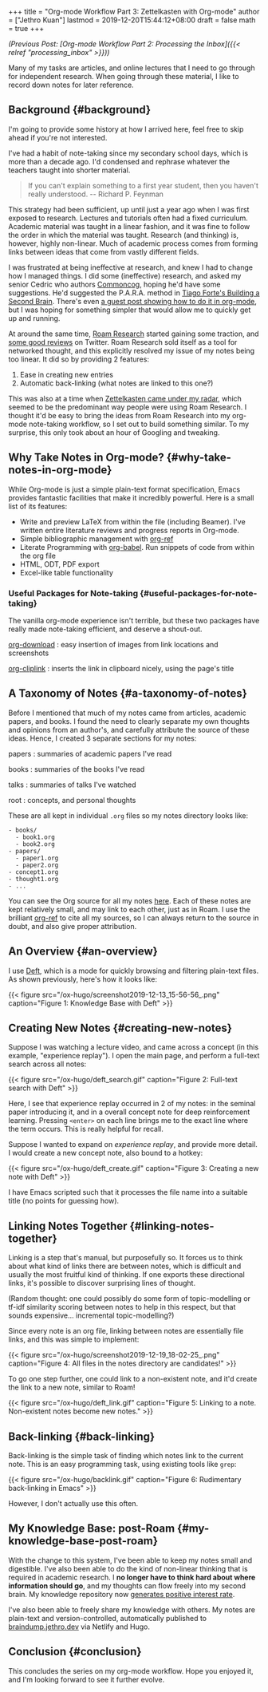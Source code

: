 +++
title = "Org-mode Workflow Part 3: Zettelkasten with Org-mode"
author = ["Jethro Kuan"]
lastmod = 2019-12-20T15:44:12+08:00
draft = false
math = true
+++

_(Previous Post: [Org-mode Workflow Part 2: Processing the Inbox]({{< relref "processing_inbox" >}}))_

Many of my tasks are articles, and online lectures that I need to go
through for independent research. When going through these material, I
like to record down notes for later reference.


## Background {#background}

I'm going to provide some history at how I arrived here, feel free to
skip ahead if you're not interested.

I've had a habit of note-taking since my secondary school days, which
is more than a decade ago. I'd condensed and rephrase whatever the
teachers taught into shorter material.

> If you can't explain something to a first year student, then you
> haven't really understood. -- Richard P. Feynman

This strategy had been sufficient, up until just a year ago when I was
first exposed to research. Lectures and tutorials often had a fixed
curriculum. Academic material was taught in a linear fashion, and it
was fine to follow the order in which the material was taught.
Research (and thinking) is, however, highly non-linear. Much of
academic process comes from forming links between ideas that come from
vastly different fields.

I was frustrated at being ineffective at research, and knew I had to
change how I managed things. I did some (ineffective) research, and
asked my senior Cedric who authors [Commoncog](https://commoncog.com/blog/), hoping he'd have some
suggestions. He'd suggested the P.A.R.A. method in [Tiago Forte's
Building a Second Brain](https://www.fortelabs.co/). There's even [a guest post showing how to do
it in org-mode](https://tasshin.com/blog/implementing-a-second-brain-in-emacs-and-org-mode/), but I was hoping for something simpler that would
allow me to quickly get up and running.

At around the same time, [Roam Research](https://roamresearch.com/) started gaining some traction,
and [some good reviews](https://twitter.com/adam%5Fkeesling/status/1196864424725774336) on Twitter. Roam Research sold itself as a tool
for networked thought, and this explicitly resolved my issue of my
notes being too linear. It did so by providing 2 features:

1.  Ease in creating new entries
2.  Automatic back-linking (what notes are linked to this one?)

This was also at a time when [Zettelkasten came under my radar](https://www.lesswrong.com/posts/NfdHG6oHBJ8Qxc26s/the-zettelkasten-method-1), which
seemed to be the predominant way people were using Roam Research. I
thought it'd be easy to bring the ideas from Roam Research into my
org-mode note-taking workflow, so I set out to build something
similar. To my surprise, this only took about an hour of Googling and
tweaking.


## Why Take Notes in Org-mode? {#why-take-notes-in-org-mode}

While Org-mode is just a simple plain-text format specification, Emacs
provides fantastic facilities that make it incredibly powerful. Here
is a small list of its features:

-   Write and preview LaTeX from within the file (including Beamer).
    I've written entire literature reviews and progress reports in
    Org-mode.
-   Simple bibliographic management with [org-ref](https://github.com/jkitchin/org-ref)
-   Literate Programming with [org-babel](https://orgmode.org/worg/org-contrib/babel/intro.html). Run snippets of code from
    within the org file
-   HTML, ODT, PDF export
-   Excel-like table functionality


### Useful Packages for Note-taking {#useful-packages-for-note-taking}

The vanilla org-mode experience isn't terrible, but these two packages
have really made note-taking efficient, and deserve a shout-out.

[org-download](https://github.com/abo-abo/org-download)
: easy insertion of images from link locations and screenshots

[org-cliplink](https://github.com/rexim/org-cliplink)
: inserts the link in clipboard nicely, using the
    page's title


## A Taxonomy of Notes {#a-taxonomy-of-notes}

Before I mentioned that much of my notes came from articles, academic
papers, and books. I found the need to clearly separate my own thoughts and
opinions from an author's, and carefully attribute the source of these
ideas. Hence, I created 3 separate sections for my notes:

papers
: summaries of academic papers I've read

books
: summaries of the books I've read

talks
: summaries of talks I've watched

root
: concepts, and personal thoughts

These are all kept in individual `.org` files so my notes directory
looks like:

```text
- books/
  - book1.org
  - book2.org
- papers/
  - paper1.org
  - paper2.org
- concept1.org
- thought1.org
- ...
```

You can see the Org source for all my notes [here](https://github.com/jethrokuan/braindump/blob/master/org/). Each of these notes
are kept relatively small, and may link to each other, just as in
Roam. I use the brilliant [org-ref](https://github.com/jkitchin/org-ref) to cite all my sources, so I can
always return to the source in doubt, and also give proper
attribution.


## An Overview {#an-overview}

I use [Deft](https://jblevins.org/projects/deft/), which is a mode for quickly browsing and filtering
plain-text files. As shown previously, here's how it looks like:

{{< figure src="/ox-hugo/screenshot2019-12-13_15-56-56_.png" caption="Figure 1: Knowledge Base with Deft" >}}


## Creating New Notes {#creating-new-notes}

Suppose I was watching a lecture video, and came across a concept (in
this example, "experience replay"). I open the main page, and perform
a full-text search across all notes:

{{< figure src="/ox-hugo/deft_search.gif" caption="Figure 2: Full-text search with Deft" >}}

Here, I see that experience replay occurred in 2 of my notes: in
the seminal paper introducing it, and in a overall concept note for
deep reinforcement learning. Pressing `<enter>` on each line brings me
to the exact line where the term occurs. This is really helpful for
recall.

Suppose I wanted to expand on _experience replay_, and provide more
detail. I would create a new concept note, also bound to a hotkey:

{{< figure src="/ox-hugo/deft_create.gif" caption="Figure 3: Creating a new note with Deft" >}}

I have Emacs scripted such that it processes the file name into a
suitable title (no points for guessing how).


## Linking Notes Together {#linking-notes-together}

Linking is a step that's manual, but purposefully so. It forces us to
think about what kind of links there are between notes, which is
difficult and usually the most fruitful kind of thinking. If one
exports these directional links, it's possible to discover surprising
lines of thought.

(Random thought: one could possibly do some form of topic-modelling or
tf-idf similarity scoring between notes to help in this respect, but
that sounds expensive... incremental topic-modelling?)

Since every note is an org file, linking between notes are essentially
file links, and this was simple to implement:

{{< figure src="/ox-hugo/screenshot2019-12-19_18-02-25_.png" caption="Figure 4: All files in the notes directory are candidates!" >}}

To go one step further, one could link to a non-existent note, and
it'd create the link to a new note, similar to Roam!

{{< figure src="/ox-hugo/deft_link.gif" caption="Figure 5: Linking to a note. Non-existent notes become new notes." >}}


## Back-linking {#back-linking}

Back-linking is the simple task of finding which notes link to the
current note. This is an easy programming task, using existing tools
like `grep`:

{{< figure src="/ox-hugo/backlink.gif" caption="Figure 6: Rudimentary back-linking in Emacs" >}}

However, I don't actually use this often.


## My Knowledge Base: post-Roam {#my-knowledge-base-post-roam}

With the change to this system, I've been able to keep my notes small
and digestible. I've also been able to do the kind of non-linear
thinking that is required in academic research. I **no longer have to
think hard about where information should go**, and my thoughts can
flow freely into my second brain. My knowledge repository now
[generates positive interest rate](https://twitter.com/vgr/status/1203741612007931904).

I've also been able to freely share my knowledge with others. My notes
are plain-text and version-controlled, automatically published to
[braindump.jethro.dev](https://braindump.jethro.dev/) via Netlify and Hugo.


## Conclusion {#conclusion}

This concludes the series on my org-mode workflow. Hope you enjoyed
it, and I'm looking forward to see it further evolve.
